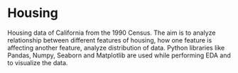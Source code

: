 # Housing
Housing data of California from the 1990 Census. The aim is to analyze relationship between different features of housing, how one feature is affecting another feature, analyze distribution of data. Python libraries like Pandas, Numpy, Seaborn and Matplotlib are used while performing EDA and to visualize the data.
